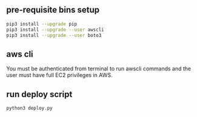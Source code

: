 ## pre-requisite bins setup
```bash
pip3 install --upgrade pip
pip3 install --upgrade --user awscli
pip3 install --upgrade --user boto3
```

## aws cli
You must be authenticated from terminal to run awscli commands and the user must have full EC2 privileges in AWS.

## run deploy script
```bash
python3 deploy.py
```